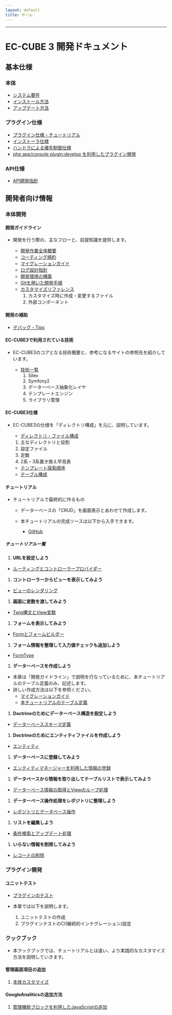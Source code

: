 ```yaml
---
layout: default
title: ホーム
---
```


---

# EC-CUBE 3 開発ドキュメント

<!--
## GitHub

[https://github.com/EC-CUBE/ec-cube](https://github.com/EC-CUBE/ec-cube)
-->

<!-- ## 目次 -->

## 基本仕様

### 本体

- [システム要件](/requirement.html)
- [インストール方法](/install.html)
- [アップデート方法](/update.html)

### プラグイン仕様

- [プラグイン仕様・チュートリアル](/plugin.html)
- [インストーラ仕様](/plugin_install.html)
- [ハンドラによる優先制御仕様](/plugin_handler.html) 
- [php app/console plugin:develop を利用したプラグイン開発](/plugin_console.html)

### API仕様

- [API開発指針](/api.html)

## 開発者向け情報

### 本体開発

#### 開発ガイドライン
- 開発を行う際の、主なフローと、前提知識を提供します。

	- [開発作業全体概要](workflow-general-image.html)
	- [コーディング規約](coding_style.html)
	- [マイグレーションガイド](migration.html)
	- <a href="http://qiita.com/nanasess/items/350e59b29cceb2f122b3" target="_blank">ログ設計指針</a>
	- [開発環境の構築](development-environment.html)
	- [Gitを用いた開発手順](workflow.html)
	- [カスタマイズリファレンス](customize-reference.html)
        1. カスタマイズ時に作成・変更するファイル
        2. 外部コンポーネント

#### 開発の補助

- [デバッグ・Tips](tips.html)

#### EC-CUBE3で利用されている技術
- EC-CUBE3のコアとなる技術概要と、参考になるサイトの参照先を紹介しています。

	- [技術一覧](/architecture.html)
		1. Silex 
		1. Symfony2
		1. データーベース抽象化レイヤ 
		1. テンプレートエンジン 
		1. ライブラリ管理 

#### EC-CUBE3仕様

- EC-CUBE3の仕様を「ディレクトリ構成」を元に、説明しています。

	- [ディレクトリ・ファイル構成](/spec-directory-structure.html)
    1. 主なディレクトリと役割
    1. 設定ファイル
    1. 定数
    1. 2系・3系置き換え早見表

	- [テンプレート探索順序](/template.html)
	- <a href="https://github.com/EC-CUBE/eccube3-doc" target="_blank">テーブル構成</a>


#### チュートリアル

- チュートリアルで最終的に作るもの

    - データーベースの「CRUD」を画面表示とあわせて作成します。

    - 本チュートリアルの完成ソースは以下から入手できます。
    
        - <a href="https://github.com/geany-y/ec-cube/tree/documents/tutorial" target="_blank">GitHub</a>

##### チュートリアル一覧

1. **URLを設定しよう**
- [ルーティングとコントローラープロバイダー](tutorial-1.html)

1. **コントローラーからビューを表示してみよう**
- [ビューのレンダリング](tutorial-2.html)

1. **画面に変数を渡してみよう**
- [Twig構文とView変数](tutorial-3.html)

1. **フォームを表示してみよう**
- [Formとフォームビルダー](tutorial-4.html)

1. **フォーム情報を整理して入力値チェックも追加しよう**
- [FormType](tutorial-5.html)

1. **データーベースを作成しよう**
- 本章は「開発ガイドライン」で説明を行なっているために、本チュートリアルのテーブル定義のみ、記述します。
- 詳しい作成方法は以下を参照ください。
	- [マイグレーションガイド](migration.html)
	- [本チュートリアルのテーブル定義](tutorial-6.html)

1. **Doctrineのためにデーターベース構造を設定しよう**
- [データーベーススキーマ定義](tutorial-7.html)

1. **Doctrineのためにエンティティファイルを作成しよう**
- [エンティティ](tutorial-8.html)

1. **データーベースに登録してみよう**
- [エンティティマネージャーを利用した情報の登録](tutorial-9.html)

1. **データベースから情報を取り出してテーブルリストで表示してみよう**
- [データーベース情報の取得とViewのループ処理](tutorial-10.html)

1. **データーベース操作処理をレポジトリに整理しよう**
- [レポジトリとデータベース操作](tutorial-11.html)

1. **リストを編集しよう**
- [条件検索とアップデート処理](tutorial-12.html)

1. **いらない情報を削除してみよう**
- [レコードの削除](tutorial-13.html)

<!--
### チュートリアルを終えて

### Silex + Symfony2 + EC-CUBE3の関係

### Symfony2コンポーネント
-->

### プラグイン開発

#### ユニットテスト

  - [プラグインのテスト](plugin-test.html)

  - 本章では以下を説明します。

    1. ユニットテストの作成
    1. プラグインテストのCI(継続的インテグレーション)設定

### クックブック

- 本クックブックでは、チュートリアルとは違い、より実践的なカスタマイズ方法を説明していきます。

#### 管理画面項目の追加

1. [本体カスタマイズ](cookbook-1-cube3-customize-admin-add.html)

#### GoogleAnaliticsの追加方法

1. [管理機能ブロックを利用したJavaScriptの追加](cookbook-2-cube3-customize-js.html)


<!--
## システム要件

## 開発ガイドライン

### EC-CUBE3仕様
-->

<!--
- [インストール方法](/install.html)★
- [アップデート方法](/update.html)★
- [システム要件](/requirement.html)★
- ディレクトリ・ファイル構成
    - [ディレクトリ・ファイル構成](/directory.html)☆
- プラグイン仕様
    - [プラグイン仕様・チュートリアル](/plugin.html)★
    - [インストーラ仕様](/plugin_install.html)★
    - [ハンドラによる優先制御仕様](/plugin_handler.html) ★
    - [php app/console plugin:develop を利用したプラグイン開発](/plugin_console.html)★
- API仕様
    - [API開発指針](/api.html)★
- 開発ガイドライン
    - [コーディング規約](/coding_style.html) ○
    - [マイグレーションガイド](/migration.html) ○
    - [ユニットテストガイド](/unittest.html)★
    - [開発・デバッグTips](/tips.html)☆
    - [用語集(準備中)](/glossary.html)★
- [FAQ(準備中)](/faq.html)★
-->
